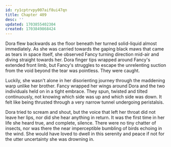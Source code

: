 ```yaml
---
id: ry1cptrvpy007aif8ui47qn
title: Chapter 409
desc: ''
updated: 1703855402304
created: 1703849868424
---
```


Dora flew backwards as the floor beneath her turned solid-liquid almost immediately. As she was carried towards the gaping black maws that came as tears in space itself, she observed Fancy turning direction mid-air and diving straight towards her. Dora finger tips wrapped around Fancy's extended front limb, but Fancy's struggles to escape the unrelenting suction from the void beyond the tear was pointless. They were caught.

Luckily, she wasn't alone in her disorienting journey through the maddening warp unlike her brother. Fancy wrapped her wings around Dora and the two individuals held on in a tight embrace. They spun, twisted and tilted continuously, not knowing which side was up and which side was down. It felt like being thrusted through a very narrow tunnel undergoing peristalsis.

Dora tried to scream and shout, but the voice that left her throat did not leave her lips, nor did she hear anything in return. It was the first time in her life she heard true, and complete, silence. There were no tiny chatter of insects, nor was there the near imperceptible bumbling of birds echoing in the wind. She would have loved to dwell in this serenity and peace if not for the utter uncertainty she was drowning in.

